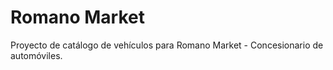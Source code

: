 # Romano Market

Proyecto de catálogo de vehículos para Romano Market - Concesionario de automóviles.
